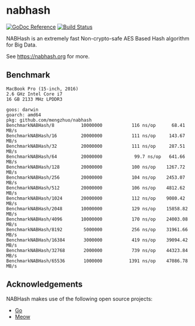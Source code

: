 # nabhash

[![GoDoc Reference](https://img.shields.io/badge/godoc-reference-5272B4.svg?style=flat-square)](https://godoc.org/github.com/mengzhuo/nabhash)
[![Build Status](https://travis-ci.org/mengzhuo/nabhash/builds#)](https://travis-ci.org/mengzhuo/nabhash.svg?branch=master)

NABHash is an extremely fast Non-crypto-safe AES Based Hash algorithm for Big Data.

See https://nabhash.org for more.

## Benchmark
```
MacBook Pro (15-inch, 2016)
2.6 GHz Intel Core i7
16 GB 2133 MHz LPDDR3
```

```
goos: darwin
goarch: amd64
pkg: github.com/mengzhuo/nabhash
BenchmarkNABHash/8         	10000000	       116 ns/op	  68.41 MB/s
BenchmarkNABHash/16        	20000000	       111 ns/op	 143.67 MB/s
BenchmarkNABHash/32        	20000000	       111 ns/op	 287.51 MB/s
BenchmarkNABHash/64        	20000000	        99.7 ns/op	 641.66 MB/s
BenchmarkNABHash/128       	20000000	       100 ns/op	1267.72 MB/s
BenchmarkNABHash/256       	20000000	       104 ns/op	2453.07 MB/s
BenchmarkNABHash/512       	20000000	       106 ns/op	4812.62 MB/s
BenchmarkNABHash/1024      	20000000	       112 ns/op	9080.42 MB/s
BenchmarkNABHash/2048      	10000000	       129 ns/op	15858.82 MB/s
BenchmarkNABHash/4096      	10000000	       170 ns/op	24003.08 MB/s
BenchmarkNABHash/8192      	 5000000	       256 ns/op	31961.66 MB/s
BenchmarkNABHash/16384     	 3000000	       419 ns/op	39094.42 MB/s
BenchmarkNABHash/32768     	 2000000	       739 ns/op	44323.84 MB/s
BenchmarkNABHash/65536     	 1000000	      1391 ns/op	47086.78 MB/s
```

## Acknowledgements

NABHash makes use of the following open source projects:

* [Go](https://golang.org)
* [Meow](https://github.com/mmcloughlin/meow)
